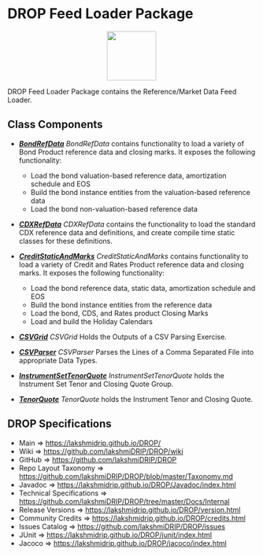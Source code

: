 # DROP Feed Loader Package

<p align="center"><img src="https://github.com/lakshmiDRIP/DROP/blob/master/DRIP_Logo.gif?raw=true" width="100"></p>

DROP Feed Loader Package contains the Reference/Market Data Feed Loader.


## Class Components

 * [***BondRefData***](https://github.com/lakshmiDRIP/DROP/tree/master/src/main/java/org/drip/feed/loader/BondRefData.java)
 <i>BondRefData</i> contains functionality to load a variety of Bond Product reference data and closing
 marks. It exposes the following functionality:
 	* Load the bond valuation-based reference data, amortization schedule and EOS
 	* Build the bond instance entities from the valuation-based reference data
 	* Load the bond non-valuation-based reference data

 * [***CDXRefData***](https://github.com/lakshmiDRIP/DROP/tree/master/src/main/java/org/drip/feed/loader/CDXRefData.java)
 <i>CDXRefData</i> contains the functionality to load the standard CDX reference data and definitions, and
 create compile time static classes for these definitions.

 * [***CreditStaticAndMarks***](https://github.com/lakshmiDRIP/DROP/tree/master/src/main/java/org/drip/feed/loader/CreditStaticAndMarks.java)
 <i>CreditStaticAndMarks</i> contains functionality to load a variety of Credit and Rates Product reference
 data and closing marks. It exposes the following functionality:
 	* Load the bond reference data, static data, amortization schedule and EOS
 	* Build the bond instance entities from the reference data
 	* Load the bond, CDS, and Rates product Closing Marks
 	* Load and build the Holiday Calendars

 * [***CSVGrid***](https://github.com/lakshmiDRIP/DROP/tree/master/src/main/java/org/drip/feed/loader/CSVGrid.java)
 <i>CSVGrid</i> Holds the Outputs of a CSV Parsing Exercise.

 * [***CSVParser***](https://github.com/lakshmiDRIP/DROP/tree/master/src/main/java/org/drip/feed/loader/CSVParser.java)
 <i>CSVParser</i> Parses the Lines of a Comma Separated File into appropriate Data Types.

 * [***InstrumentSetTenorQuote***](https://github.com/lakshmiDRIP/DROP/tree/master/src/main/java/org/drip/feed/loader/InstrumentSetTenorQuote.java)
 <i>InstrumentSetTenorQuote</i> holds the Instrument Set Tenor and Closing Quote Group.

 * [***TenorQuote***](https://github.com/lakshmiDRIP/DROP/tree/master/src/main/java/org/drip/feed/loader/TenorQuote.java)
 <i>TenorQuote</i> holds the Instrument Tenor and Closing Quote.


## DROP Specifications

 * Main                     => https://lakshmidrip.github.io/DROP/
 * Wiki                     => https://github.com/lakshmiDRIP/DROP/wiki
 * GitHub                   => https://github.com/lakshmiDRIP/DROP
 * Repo Layout Taxonomy     => https://github.com/lakshmiDRIP/DROP/blob/master/Taxonomy.md
 * Javadoc                  => https://lakshmidrip.github.io/DROP/Javadoc/index.html
 * Technical Specifications => https://github.com/lakshmiDRIP/DROP/tree/master/Docs/Internal
 * Release Versions         => https://lakshmidrip.github.io/DROP/version.html
 * Community Credits        => https://lakshmidrip.github.io/DROP/credits.html
 * Issues Catalog           => https://github.com/lakshmiDRIP/DROP/issues
 * JUnit                    => https://lakshmidrip.github.io/DROP/junit/index.html
 * Jacoco                   => https://lakshmidrip.github.io/DROP/jacoco/index.html
